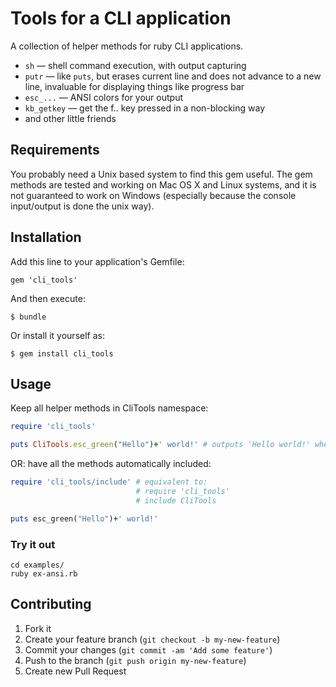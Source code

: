 # Tools for a CLI application

A collection of helper methods for ruby CLI applications.

- `sh` — shell command execution, with output capturing
- `putr` — like `puts`, but erases current line and does not advance to a new line, invaluable for displaying things like progress bar
- `esc_...` — ANSI colors for your output
- `kb_getkey` — get the f.. key pressed in a non-blocking way
- and other little friends

## Requirements

You probably need a Unix based system to find this gem useful. The gem methods are tested and working on Mac OS X and Linux systems, and it is not guaranteed to work on Windows (especially because the console input/output is done the unix way).

## Installation

Add this line to your application's Gemfile:

    gem 'cli_tools'

And then execute:

    $ bundle

Or install it yourself as:

    $ gem install cli_tools

## Usage

Keep all helper methods in CliTools namespace:
```ruby
require 'cli_tools'

puts CliTools.esc_green("Hello")+' world!' # outputs 'Hello world!' where 'Hello' is painted green
```

OR: have all the methods automatically included:

```ruby
require 'cli_tools/include' # equivalent to:
                            # require 'cli_tools'
                            # include CliTools

puts esc_green("Hello")+' world!'
```

### Try it out
```
cd examples/
ruby ex-ansi.rb
```


## Contributing

1. Fork it
2. Create your feature branch (`git checkout -b my-new-feature`)
3. Commit your changes (`git commit -am 'Add some feature'`)
4. Push to the branch (`git push origin my-new-feature`)
5. Create new Pull Request
